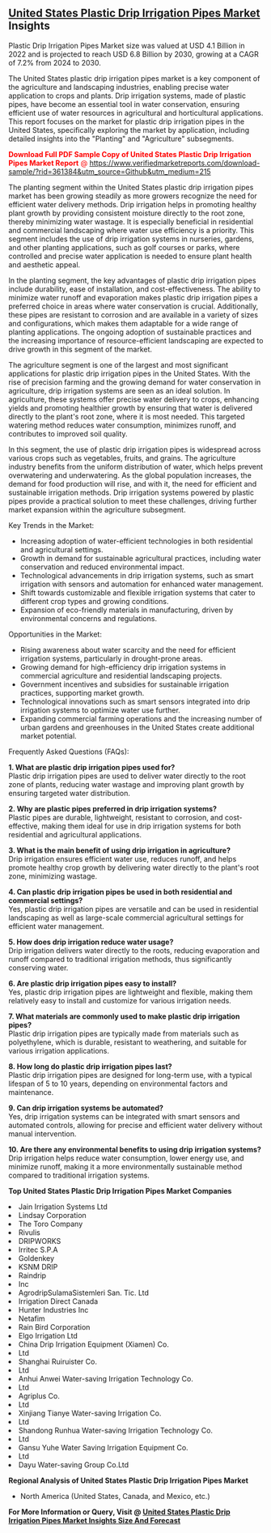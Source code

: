 <h2><a href="https://www.verifiedmarketreports.com/download-sample/?rid=361384&amp;utm_source=Github&amp;utm_medium=215" target="_blank">United States Plastic Drip Irrigation Pipes Market</a> Insights</h2><p>Plastic Drip Irrigation Pipes Market size was valued at USD 4.1 Billion in 2022 and is projected to reach USD 6.8 Billion by 2030, growing at a CAGR of 7.2% from 2024 to 2030.</p><p><p>The United States plastic drip irrigation pipes market is a key component of the agriculture and landscaping industries, enabling precise water application to crops and plants. Drip irrigation systems, made of plastic pipes, have become an essential tool in water conservation, ensuring efficient use of water resources in agricultural and horticultural applications. This report focuses on the market for plastic drip irrigation pipes in the United States, specifically exploring the market by application, including detailed insights into the "Planting" and "Agriculture" subsegments.</p><p><p><span class=""><span style="color: #ff0000;"><strong>Download Full PDF Sample Copy of United States Plastic Drip Irrigation Pipes Market Report</strong> @ </span><a href="https://www.verifiedmarketreports.com/download-sample/?rid=361384&amp;utm_source=Github&amp;utm_medium=215" target="_blank">https://www.verifiedmarketreports.com/download-sample/?rid=361384&amp;utm_source=Github&amp;utm_medium=215</a></span></p></p><p>The planting segment within the United States plastic drip irrigation pipes market has been growing steadily as more growers recognize the need for efficient water delivery methods. Drip irrigation helps in promoting healthy plant growth by providing consistent moisture directly to the root zone, thereby minimizing water wastage. It is especially beneficial in residential and commercial landscaping where water use efficiency is a priority. This segment includes the use of drip irrigation systems in nurseries, gardens, and other planting applications, such as golf courses or parks, where controlled and precise water application is needed to ensure plant health and aesthetic appeal.</p><p>In the planting segment, the key advantages of plastic drip irrigation pipes include durability, ease of installation, and cost-effectiveness. The ability to minimize water runoff and evaporation makes plastic drip irrigation pipes a preferred choice in areas where water conservation is crucial. Additionally, these pipes are resistant to corrosion and are available in a variety of sizes and configurations, which makes them adaptable for a wide range of planting applications. The ongoing adoption of sustainable practices and the increasing importance of resource-efficient landscaping are expected to drive growth in this segment of the market.</p><p>The agriculture segment is one of the largest and most significant applications for plastic drip irrigation pipes in the United States. With the rise of precision farming and the growing demand for water conservation in agriculture, drip irrigation systems are seen as an ideal solution. In agriculture, these systems offer precise water delivery to crops, enhancing yields and promoting healthier growth by ensuring that water is delivered directly to the plant's root zone, where it is most needed. This targeted watering method reduces water consumption, minimizes runoff, and contributes to improved soil quality.</p><p>In this segment, the use of plastic drip irrigation pipes is widespread across various crops such as vegetables, fruits, and grains. The agriculture industry benefits from the uniform distribution of water, which helps prevent overwatering and underwatering. As the global population increases, the demand for food production will rise, and with it, the need for efficient and sustainable irrigation methods. Drip irrigation systems powered by plastic pipes provide a practical solution to meet these challenges, driving further market expansion within the agriculture subsegment.</p><p>Key Trends in the Market:</p><ul> <li>Increasing adoption of water-efficient technologies in both residential and agricultural settings.</li> <li>Growth in demand for sustainable agricultural practices, including water conservation and reduced environmental impact.</li> <li>Technological advancements in drip irrigation systems, such as smart irrigation with sensors and automation for enhanced water management.</li> <li>Shift towards customizable and flexible irrigation systems that cater to different crop types and growing conditions.</li> <li>Expansion of eco-friendly materials in manufacturing, driven by environmental concerns and regulations.</li></ul><p>Opportunities in the Market:</p><ul> <li>Rising awareness about water scarcity and the need for efficient irrigation systems, particularly in drought-prone areas.</li> <li>Growing demand for high-efficiency drip irrigation systems in commercial agriculture and residential landscaping projects.</li> <li>Government incentives and subsidies for sustainable irrigation practices, supporting market growth.</li> <li>Technological innovations such as smart sensors integrated into drip irrigation systems to optimize water use further.</li> <li>Expanding commercial farming operations and the increasing number of urban gardens and greenhouses in the United States create additional market potential.</li></ul><p>Frequently Asked Questions (FAQs):</p><p><strong>1. What are plastic drip irrigation pipes used for?</strong><br>Plastic drip irrigation pipes are used to deliver water directly to the root zone of plants, reducing water wastage and improving plant growth by ensuring targeted water distribution.</p><p><strong>2. Why are plastic pipes preferred in drip irrigation systems?</strong><br>Plastic pipes are durable, lightweight, resistant to corrosion, and cost-effective, making them ideal for use in drip irrigation systems for both residential and agricultural applications.</p><p><strong>3. What is the main benefit of using drip irrigation in agriculture?</strong><br>Drip irrigation ensures efficient water use, reduces runoff, and helps promote healthy crop growth by delivering water directly to the plant's root zone, minimizing wastage.</p><p><strong>4. Can plastic drip irrigation pipes be used in both residential and commercial settings?</strong><br>Yes, plastic drip irrigation pipes are versatile and can be used in residential landscaping as well as large-scale commercial agricultural settings for efficient water management.</p><p><strong>5. How does drip irrigation reduce water usage?</strong><br>Drip irrigation delivers water directly to the roots, reducing evaporation and runoff compared to traditional irrigation methods, thus significantly conserving water.</p><p><strong>6. Are plastic drip irrigation pipes easy to install?</strong><br>Yes, plastic drip irrigation pipes are lightweight and flexible, making them relatively easy to install and customize for various irrigation needs.</p><p><strong>7. What materials are commonly used to make plastic drip irrigation pipes?</strong><br>Plastic drip irrigation pipes are typically made from materials such as polyethylene, which is durable, resistant to weathering, and suitable for various irrigation applications.</p><p><strong>8. How long do plastic drip irrigation pipes last?</strong><br>Plastic drip irrigation pipes are designed for long-term use, with a typical lifespan of 5 to 10 years, depending on environmental factors and maintenance.</p><p><strong>9. Can drip irrigation systems be automated?</strong><br>Yes, drip irrigation systems can be integrated with smart sensors and automated controls, allowing for precise and efficient water delivery without manual intervention.</p><p><strong>10. Are there any environmental benefits to using drip irrigation systems?</strong><br>Drip irrigation helps reduce water consumption, lower energy use, and minimize runoff, making it a more environmentally sustainable method compared to traditional irrigation systems.</p></p><p><strong>Top United States Plastic Drip Irrigation Pipes Market Companies</strong></p><div data-test-id=""><p><li>Jain Irrigation Systems Ltd</li><li> Lindsay Corporation</li><li> The Toro Company</li><li> Rivulis</li><li> DRIPWORKS</li><li> Irritec S.P.A</li><li> Goldenkey</li><li> KSNM DRIP</li><li> Raindrip</li><li> Inc</li><li> AgrodripSulamaSistemleri San. Tic. Ltd</li><li> Irrigation Direct Canada</li><li> Hunter Industries Inc</li><li> Netafim</li><li> Rain Bird Corporation</li><li> Elgo Irrigation Ltd</li><li> China Drip Irrigation Equipment (Xiamen) Co.</li><li> Ltd</li><li> Shanghai Ruiruister Co.</li><li> Ltd</li><li> Anhui Anwei Water-saving Irrigation Technology Co.</li><li> Ltd</li><li> Agriplus Co.</li><li>Ltd</li><li> Xinjiang Tianye Water-saving Irrigation Co.</li><li> Ltd</li><li> Shandong Runhua Water-saving Irrigation Technology Co.</li><li> Ltd</li><li> Gansu Yuhe Water Saving Irrigation Equipment Co.</li><li> Ltd</li><li> Dayu Water-saving Group Co.Ltd</li></p><div><strong>Regional Analysis of&nbsp;United States Plastic Drip Irrigation Pipes Market</strong></div><ul><li dir="ltr"><p dir="ltr">North America&nbsp;(United States, Canada, and Mexico, etc.)</p></li></ul><p><strong>For More Information or Query, Visit @&nbsp;</strong><strong><a href="https://www.verifiedmarketreports.com/product/plastic-drip-irrigation-pipes-market/?utm_source=Github&amp;utm_medium=215" target="_blank">United States Plastic Drip Irrigation Pipes Market Insights Size And Forecast</a></strong></p></div>
